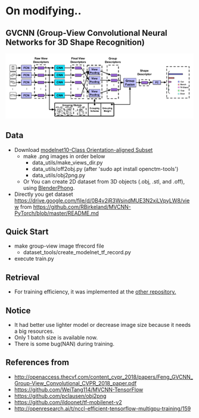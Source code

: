 # On modifying..

## GVCNN (Group-View Convolutional Neural Networks for 3D Shape Recognition)
![](assets/gvcnn_framework.png)

## Data
- Download [modelnet10-Class Orientation-aligned Subset](http://modelnet.cs.princeton.edu/)
  - make .png images in order below
    - data_utils/make_views_dir.py
    - data_utils/off2obj.py (after 'sudo apt install openctm-tools')
    - data_utils/obj2png.py
  - Or You can create 2D dataset from 3D objects (.obj, .stl, and .off), using [BlenderPhong](https://github.com/WeiTang114/BlenderPhong).
- Directly you get dataset https://drive.google.com/file/d/0B4v2jR3WsindMUE3N2xiLVpyLW8/view from https://github.com/RBirkeland/MVCNN-PyTorch/blob/master/README.md

## Quick Start
- make group-view image tfrecord file
  - dataset_tools/create_modelnet_tf_record.py
- execute train.py

## Retrieval
- For training efficiency, it was implemented at the [other repository.](https://github.com/ace19-dev/mvcnn-tf) 

## Notice
- It had better use lighter model or decrease image size because it needs a big resources.
- Only 1 batch size is available now.  
- There is some bug(NAN) during training.

## References from
- http://openaccess.thecvf.com/content_cvpr_2018/papers/Feng_GVCNN_Group-View_Convolutional_CVPR_2018_paper.pdf
- https://github.com/WeiTang114/MVCNN-TensorFlow
- https://github.com/pclausen/obj2png
- https://github.com/ildoonet/tf-mobilenet-v2
- http://openresearch.ai/t/nccl-efficient-tensorflow-multigpu-training/159

